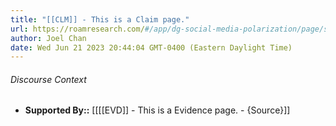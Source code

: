 ```yaml
---
title: "[[CLM]] - This is a Claim page."
url: https://roamresearch.com/#/app/dg-social-media-polarization/page/sjP6kxgVo
author: Joel Chan
date: Wed Jun 21 2023 20:44:04 GMT-0400 (Eastern Daylight Time)
---
```




###### Discourse Context

- **Supported By::** [[[[EVD]] - This is a Evidence page. - {Source}]]
